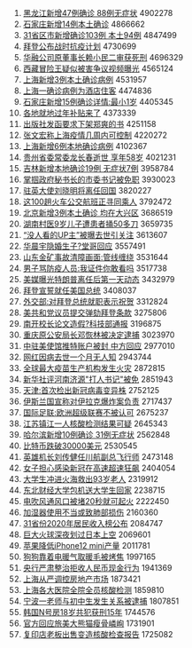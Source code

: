 1. [黑龙江新增47例确诊 88例无症状](http://www.baidu.com/baidu?cl=3&tn=SE_baiduhomet8_jmjb7mjw&rsv_dl=fyb_top&fr=top1000&wd=%BA%DA%C1%FA%BD%AD%D0%C2%D4%F647%C0%FD%C8%B7%D5%EF%2088%C0%FD%CE%DE%D6%A2%D7%B4) 4902278
1. [石家庄新增14例本土确诊](http://www.baidu.com/baidu?cl=3&tn=SE_baiduhomet8_jmjb7mjw&rsv_dl=fyb_top&fr=top1000&wd=%CA%AF%BC%D2%D7%AF%D0%C2%D4%F614%C0%FD%B1%BE%CD%C1%C8%B7%D5%EF) 4866662
1. [31省区市新增确诊103例 本土94例](http://www.baidu.com/baidu?cl=3&tn=SE_baiduhomet8_jmjb7mjw&rsv_dl=fyb_top&fr=top1000&wd=31%CA%A1%C7%F8%CA%D0%D0%C2%D4%F6%C8%B7%D5%EF103%C0%FD%20%B1%BE%CD%C194%C0%FD) 4847499
1. [拜登公布战时抗疫计划](http://www.baidu.com/baidu?cl=3&tn=SE_baiduhomet8_jmjb7mjw&rsv_dl=fyb_top&fr=top1000&wd=%B0%DD%B5%C7%B9%AB%B2%BC%D5%BD%CA%B1%BF%B9%D2%DF%BC%C6%BB%AE) 4730699
1. [华融公司原董事长赖小民二审获死刑](http://www.baidu.com/baidu?cl=3&tn=SE_baiduhomet8_jmjb7mjw&rsv_dl=fyb_top&fr=top1000&wd=%BB%AA%C8%DA%B9%AB%CB%BE%D4%AD%B6%AD%CA%C2%B3%A4%C0%B5%D0%A1%C3%F1%B6%FE%C9%F3%BB%F1%CB%C0%D0%CC) 4696329
1. [西藏冒险王疑似被害争议视频曝光](http://www.baidu.com/baidu?cl=3&tn=SE_baiduhomet8_jmjb7mjw&rsv_dl=fyb_top&fr=top1000&wd=%CE%F7%B2%D8%C3%B0%CF%D5%CD%F5%D2%C9%CB%C6%B1%BB%BA%A6%D5%F9%D2%E9%CA%D3%C6%B5%C6%D8%B9%E2) 4565124
1. [上海新增3例本土确诊病例](http://www.baidu.com/baidu?cl=3&tn=SE_baiduhomet8_jmjb7mjw&rsv_dl=fyb_top&fr=top1000&wd=%C9%CF%BA%A3%D0%C2%D4%F63%C0%FD%B1%BE%CD%C1%C8%B7%D5%EF%B2%A1%C0%FD) 4531957
1. [上海一确诊病例为酒店住客](http://www.baidu.com/baidu?cl=3&tn=SE_baiduhomet8_jmjb7mjw&rsv_dl=fyb_top&fr=top1000&wd=%C9%CF%BA%A3%D2%BB%C8%B7%D5%EF%B2%A1%C0%FD%CE%AA%BE%C6%B5%EA%D7%A1%BF%CD) 4474836
1. [石家庄新增15例确诊详情:最小1岁](http://www.baidu.com/baidu?cl=3&tn=SE_baiduhomet8_jmjb7mjw&rsv_dl=fyb_top&fr=top1000&wd=%CA%AF%BC%D2%D7%AF%D0%C2%D4%F615%C0%FD%C8%B7%D5%EF%CF%EA%C7%E9%3A%D7%EE%D0%A11%CB%EA) 4405345
1. [各地就地过年补贴来了](http://www.baidu.com/baidu?cl=3&tn=SE_baiduhomet8_jmjb7mjw&rsv_dl=fyb_top&fr=top1000&wd=%B8%F7%B5%D8%BE%CD%B5%D8%B9%FD%C4%EA%B2%B9%CC%F9%C0%B4%C1%CB) 4373339
1. [出版社发函要求下架郑爽的书](http://www.baidu.com/baidu?cl=3&tn=SE_baiduhomet8_jmjb7mjw&rsv_dl=fyb_top&fr=top1000&wd=%B3%F6%B0%E6%C9%E7%B7%A2%BA%AF%D2%AA%C7%F3%CF%C2%BC%DC%D6%A3%CB%AC%B5%C4%CA%E9) 4251158
1. [张文宏称上海疫情几周内可控制](http://www.baidu.com/baidu?cl=3&tn=SE_baiduhomet8_jmjb7mjw&rsv_dl=fyb_top&fr=top1000&wd=%D5%C5%CE%C4%BA%EA%B3%C6%C9%CF%BA%A3%D2%DF%C7%E9%BC%B8%D6%DC%C4%DA%BF%C9%BF%D8%D6%C6) 4220272
1. [上海新增6例本地确诊病例](http://www.baidu.com/baidu?cl=3&tn=SE_baiduhomet8_jmjb7mjw&rsv_dl=fyb_top&fr=top1000&wd=%C9%CF%BA%A3%D0%C2%D4%F66%C0%FD%B1%BE%B5%D8%C8%B7%D5%EF%B2%A1%C0%FD) 4102367
1. [贵州省委常委龙长春逝世 享年58岁](http://www.baidu.com/baidu?cl=3&tn=SE_baiduhomet8_jmjb7mjw&rsv_dl=fyb_top&fr=top1000&wd=%B9%F3%D6%DD%CA%A1%CE%AF%B3%A3%CE%AF%C1%FA%B3%A4%B4%BA%CA%C5%CA%C0%20%CF%ED%C4%EA58%CB%EA) 4021231
1. [吉林新增本地确诊19例 无症状7例](http://www.baidu.com/baidu?cl=3&tn=SE_baiduhomet8_jmjb7mjw&rsv_dl=fyb_top&fr=top1000&wd=%BC%AA%C1%D6%D0%C2%D4%F6%B1%BE%B5%D8%C8%B7%D5%EF19%C0%FD%20%CE%DE%D6%A2%D7%B47%C0%FD) 3958784
1. [掌掴政府秘书长的市委书记被免职](http://www.baidu.com/baidu?cl=3&tn=SE_baiduhomet8_jmjb7mjw&rsv_dl=fyb_top&fr=top1000&wd=%D5%C6%DE%E2%D5%FE%B8%AE%C3%D8%CA%E9%B3%A4%B5%C4%CA%D0%CE%AF%CA%E9%BC%C7%B1%BB%C3%E2%D6%B0) 3930023
1. [驻英大使刘晓明将离任回国](http://www.baidu.com/baidu?cl=3&tn=SE_baiduhomet8_jmjb7mjw&rsv_dl=fyb_top&fr=top1000&wd=%D7%A4%D3%A2%B4%F3%CA%B9%C1%F5%CF%FE%C3%F7%BD%AB%C0%EB%C8%CE%BB%D8%B9%FA) 3820227
1. [这100趟火车公交航班正寻同乘人](http://www.baidu.com/baidu?cl=3&tn=SE_baiduhomet8_jmjb7mjw&rsv_dl=fyb_top&fr=top1000&wd=%D5%E2100%CC%CB%BB%F0%B3%B5%B9%AB%BD%BB%BA%BD%B0%E0%D5%FD%D1%B0%CD%AC%B3%CB%C8%CB) 3792472
1. [北京新增3例本土确诊 均在大兴区](http://www.baidu.com/baidu?cl=3&tn=SE_baiduhomet8_jmjb7mjw&rsv_dl=fyb_top&fr=top1000&wd=%B1%B1%BE%A9%D0%C2%D4%F63%C0%FD%B1%BE%CD%C1%C8%B7%D5%EF%20%BE%F9%D4%DA%B4%F3%D0%CB%C7%F8) 3686519
1. [湖南村医9岁儿子遭患者捅50多刀](http://www.baidu.com/baidu?cl=3&tn=SE_baiduhomet8_jmjb7mjw&rsv_dl=fyb_top&fr=top1000&wd=%BA%FE%C4%CF%B4%E5%D2%BD9%CB%EA%B6%F9%D7%D3%D4%E2%BB%BC%D5%DF%CD%B150%B6%E0%B5%B6) 3659735
1. [“没人看的UP主”被曝去世引关注](http://www.baidu.com/baidu?cl=3&tn=SE_baiduhomet8_jmjb7mjw&rsv_dl=fyb_top&fr=top1000&wd=%A1%B0%C3%BB%C8%CB%BF%B4%B5%C4UP%D6%F7%A1%B1%B1%BB%C6%D8%C8%A5%CA%C0%D2%FD%B9%D8%D7%A2) 3613607
1. [华晨宇隐婚生子?堂哥回应](http://www.baidu.com/baidu?cl=3&tn=SE_baiduhomet8_jmjb7mjw&rsv_dl=fyb_top&fr=top1000&wd=%BB%AA%B3%BF%D3%EE%D2%FE%BB%E9%C9%FA%D7%D3%3F%CC%C3%B8%E7%BB%D8%D3%A6) 3557491
1. [山东金矿事故清障画面:管线缠绕](http://www.baidu.com/baidu?cl=3&tn=SE_baiduhomet8_jmjb7mjw&rsv_dl=fyb_top&fr=top1000&wd=%C9%BD%B6%AB%BD%F0%BF%F3%CA%C2%B9%CA%C7%E5%D5%CF%BB%AD%C3%E6%3A%B9%DC%CF%DF%B2%F8%C8%C6) 3531644
1. [男子骂防疫人员:我证件你敢看吗](http://www.baidu.com/baidu?cl=3&tn=SE_baiduhomet8_jmjb7mjw&rsv_dl=fyb_top&fr=top1000&wd=%C4%D0%D7%D3%C2%EE%B7%C0%D2%DF%C8%CB%D4%B1%3A%CE%D2%D6%A4%BC%FE%C4%E3%B8%D2%BF%B4%C2%F0) 3517738
1. [美媒曝光特朗普离任后第一天动态](http://www.baidu.com/baidu?cl=3&tn=SE_baiduhomet8_jmjb7mjw&rsv_dl=fyb_top&fr=top1000&wd=%C3%C0%C3%BD%C6%D8%B9%E2%CC%D8%C0%CA%C6%D5%C0%EB%C8%CE%BA%F3%B5%DA%D2%BB%CC%EC%B6%AF%CC%AC) 3432979
1. [拜登宣誓就任美国总统](http://www.baidu.com/baidu?cl=3&tn=SE_baiduhomet8_jmjb7mjw&rsv_dl=fyb_top&fr=top1000&wd=%B0%DD%B5%C7%D0%FB%CA%C4%BE%CD%C8%CE%C3%C0%B9%FA%D7%DC%CD%B3) 3408037
1. [外交部:对拜登总统就职表示祝贺](http://www.baidu.com/baidu?cl=3&tn=SE_baiduhomet8_jmjb7mjw&rsv_dl=fyb_top&fr=top1000&wd=%CD%E2%BD%BB%B2%BF%3A%B6%D4%B0%DD%B5%C7%D7%DC%CD%B3%BE%CD%D6%B0%B1%ED%CA%BE%D7%A3%BA%D8) 3312824
1. [美共和党议员提交弹劾拜登条款](http://www.baidu.com/baidu?cl=3&tn=SE_baiduhomet8_jmjb7mjw&rsv_dl=fyb_top&fr=top1000&wd=%C3%C0%B9%B2%BA%CD%B5%B3%D2%E9%D4%B1%CC%E1%BD%BB%B5%AF%DB%C0%B0%DD%B5%C7%CC%F5%BF%EE) 3275806
1. [南开校长论文造假?科技部通报](http://www.baidu.com/baidu?cl=3&tn=SE_baiduhomet8_jmjb7mjw&rsv_dl=fyb_top&fr=top1000&wd=%C4%CF%BF%AA%D0%A3%B3%A4%C2%DB%CE%C4%D4%EC%BC%D9%3F%BF%C6%BC%BC%B2%BF%CD%A8%B1%A8) 3196875
1. [重庆原公安局长邓恢林被决定逮捕](http://www.baidu.com/baidu?cl=3&tn=SE_baiduhomet8_jmjb7mjw&rsv_dl=fyb_top&fr=top1000&wd=%D6%D8%C7%EC%D4%AD%B9%AB%B0%B2%BE%D6%B3%A4%B5%CB%BB%D6%C1%D6%B1%BB%BE%F6%B6%A8%B4%FE%B2%B6) 3023970
1. [中驻美使馆推特账户被封 中方回应](http://www.baidu.com/baidu?cl=3&tn=SE_baiduhomet8_jmjb7mjw&rsv_dl=fyb_top&fr=top1000&wd=%D6%D0%D7%A4%C3%C0%CA%B9%B9%DD%CD%C6%CC%D8%D5%CB%BB%A7%B1%BB%B7%E2%20%D6%D0%B7%BD%BB%D8%D3%A6) 2977010
1. [网红因病去世一个月无人知](http://www.baidu.com/baidu?cl=3&tn=SE_baiduhomet8_jmjb7mjw&rsv_dl=fyb_top&fr=top1000&wd=%CD%F8%BA%EC%D2%F2%B2%A1%C8%A5%CA%C0%D2%BB%B8%F6%D4%C2%CE%DE%C8%CB%D6%AA) 2943744
1. [全球最大疫苗生产机构发生火灾](http://www.baidu.com/baidu?cl=3&tn=SE_baiduhomet8_jmjb7mjw&rsv_dl=fyb_top&fr=top1000&wd=%C8%AB%C7%F2%D7%EE%B4%F3%D2%DF%C3%E7%C9%FA%B2%FA%BB%FA%B9%B9%B7%A2%C9%FA%BB%F0%D4%D6) 2872815
1. [新华社评河南济源"打人书记"被免](http://www.baidu.com/baidu?cl=3&tn=SE_baiduhomet8_jmjb7mjw&rsv_dl=fyb_top&fr=top1000&wd=%D0%C2%BB%AA%C9%E7%C6%C0%BA%D3%C4%CF%BC%C3%D4%B4%22%B4%F2%C8%CB%CA%E9%BC%C7%22%B1%BB%C3%E2) 2851943
1. [天津:首次检出新冠病毒变异株](http://www.baidu.com/baidu?cl=3&tn=SE_baiduhomet8_jmjb7mjw&rsv_dl=fyb_top&fr=top1000&wd=%CC%EC%BD%F2%3A%CA%D7%B4%CE%BC%EC%B3%F6%D0%C2%B9%DA%B2%A1%B6%BE%B1%E4%D2%EC%D6%EA) 2752125
1. [伊斯兰国宣称对伊拉克爆炸案负责](http://www.baidu.com/baidu?cl=3&tn=SE_baiduhomet8_jmjb7mjw&rsv_dl=fyb_top&fr=top1000&wd=%D2%C1%CB%B9%C0%BC%B9%FA%D0%FB%B3%C6%B6%D4%D2%C1%C0%AD%BF%CB%B1%AC%D5%A8%B0%B8%B8%BA%D4%F0) 2717437
1. [国际足联:欧洲超级联赛不被认可](http://www.baidu.com/baidu?cl=3&tn=SE_baiduhomet8_jmjb7mjw&rsv_dl=fyb_top&fr=top1000&wd=%B9%FA%BC%CA%D7%E3%C1%AA%3A%C5%B7%D6%DE%B3%AC%BC%B6%C1%AA%C8%FC%B2%BB%B1%BB%C8%CF%BF%C9) 2675237
1. [江苏镇江一人核酸检测结果可疑](http://www.baidu.com/baidu?cl=3&tn=SE_baiduhomet8_jmjb7mjw&rsv_dl=fyb_top&fr=top1000&wd=%BD%AD%CB%D5%D5%F2%BD%AD%D2%BB%C8%CB%BA%CB%CB%E1%BC%EC%B2%E2%BD%E1%B9%FB%BF%C9%D2%C9) 2645343
1. [哈尔滨新增10例确诊 31例无症状](http://www.baidu.com/baidu?cl=3&tn=SE_baiduhomet8_jmjb7mjw&rsv_dl=fyb_top&fr=top1000&wd=%B9%FE%B6%FB%B1%F5%D0%C2%D4%F610%C0%FD%C8%B7%D5%EF%2031%C0%FD%CE%DE%D6%A2%D7%B4) 2562848
1. [比特币跌破30000美元](http://www.baidu.com/baidu?cl=3&tn=SE_baiduhomet8_jmjb7mjw&rsv_dl=fyb_top&fr=top1000&wd=%B1%C8%CC%D8%B1%D2%B5%F8%C6%C630000%C3%C0%D4%AA) 2530545
1. [英雄机长刘传健任川航副总飞行师](http://www.baidu.com/baidu?cl=3&tn=SE_baiduhomet8_jmjb7mjw&rsv_dl=fyb_top&fr=top1000&wd=%D3%A2%D0%DB%BB%FA%B3%A4%C1%F5%B4%AB%BD%A1%C8%CE%B4%A8%BA%BD%B8%B1%D7%DC%B7%C9%D0%D0%CA%A6) 2473148
1. [女子担心感染新冠在高速超速狂飙](http://www.baidu.com/baidu?cl=3&tn=SE_baiduhomet8_jmjb7mjw&rsv_dl=fyb_top&fr=top1000&wd=%C5%AE%D7%D3%B5%A3%D0%C4%B8%D0%C8%BE%D0%C2%B9%DA%D4%DA%B8%DF%CB%D9%B3%AC%CB%D9%BF%F1%EC%AD) 2404054
1. [大学生冲进火海救出93岁老人](http://www.baidu.com/baidu?cl=3&tn=SE_baiduhomet8_jmjb7mjw&rsv_dl=fyb_top&fr=top1000&wd=%B4%F3%D1%A7%C9%FA%B3%E5%BD%F8%BB%F0%BA%A3%BE%C8%B3%F693%CB%EA%C0%CF%C8%CB) 2319912
1. [东北财经大学包机送大学生回家](http://www.baidu.com/baidu?cl=3&tn=SE_baiduhomet8_jmjb7mjw&rsv_dl=fyb_top&fr=top1000&wd=%B6%AB%B1%B1%B2%C6%BE%AD%B4%F3%D1%A7%B0%FC%BB%FA%CB%CD%B4%F3%D1%A7%C9%FA%BB%D8%BC%D2) 2238715
1. [电吹风通风口被堵20秒就可起火](http://www.baidu.com/baidu?cl=3&tn=SE_baiduhomet8_jmjb7mjw&rsv_dl=fyb_top&fr=top1000&wd=%B5%E7%B4%B5%B7%E7%CD%A8%B7%E7%BF%DA%B1%BB%B6%C220%C3%EB%BE%CD%BF%C9%C6%F0%BB%F0) 2222450
1. [加湿器使用不当或致肺部损伤](http://www.baidu.com/baidu?cl=3&tn=SE_baiduhomet8_jmjb7mjw&rsv_dl=fyb_top&fr=top1000&wd=%BC%D3%CA%AA%C6%F7%CA%B9%D3%C3%B2%BB%B5%B1%BB%F2%D6%C2%B7%CE%B2%BF%CB%F0%C9%CB) 2160360
1. [31省份2020年居民收入榜公布](http://www.baidu.com/baidu?cl=3&tn=SE_baiduhomet8_jmjb7mjw&rsv_dl=fyb_top&fr=top1000&wd=31%CA%A1%B7%DD2020%C4%EA%BE%D3%C3%F1%CA%D5%C8%EB%B0%F1%B9%AB%B2%BC) 2084747
1. [巨大火球深夜划过日本上空](http://www.baidu.com/baidu?cl=3&tn=SE_baiduhomet8_jmjb7mjw&rsv_dl=fyb_top&fr=top1000&wd=%BE%DE%B4%F3%BB%F0%C7%F2%C9%EE%D2%B9%BB%AE%B9%FD%C8%D5%B1%BE%C9%CF%BF%D5) 2069601
1. [苹果降低iPhone12 mini产量](http://www.baidu.com/baidu?cl=3&tn=SE_baiduhomet8_jmjb7mjw&rsv_dl=fyb_top&fr=top1000&wd=%C6%BB%B9%FB%BD%B5%B5%CDiPhone12%20mini%B2%FA%C1%BF) 2011781
1. [狗狗靠着电暖气取暖毛被烤焦](http://www.baidu.com/baidu?cl=3&tn=SE_baiduhomet8_jmjb7mjw&rsv_dl=fyb_top&fr=top1000&wd=%B9%B7%B9%B7%BF%BF%D7%C5%B5%E7%C5%AF%C6%F8%C8%A1%C5%AF%C3%AB%B1%BB%BF%BE%BD%B9) 1997165
1. [央行严肃整治拒收人民币现金行为](http://www.baidu.com/baidu?cl=3&tn=SE_baiduhomet8_jmjb7mjw&rsv_dl=fyb_top&fr=top1000&wd=%D1%EB%D0%D0%D1%CF%CB%E0%D5%FB%D6%CE%BE%DC%CA%D5%C8%CB%C3%F1%B1%D2%CF%D6%BD%F0%D0%D0%CE%AA) 1941369
1. [上海从严调控房地产市场](http://www.baidu.com/baidu?cl=3&tn=SE_baiduhomet8_jmjb7mjw&rsv_dl=fyb_top&fr=top1000&wd=%C9%CF%BA%A3%B4%D3%D1%CF%B5%F7%BF%D8%B7%BF%B5%D8%B2%FA%CA%D0%B3%A1) 1873421
1. [上海各大医院全院全员核酸检测](http://www.baidu.com/baidu?cl=3&tn=SE_baiduhomet8_jmjb7mjw&rsv_dl=fyb_top&fr=top1000&wd=%C9%CF%BA%A3%B8%F7%B4%F3%D2%BD%D4%BA%C8%AB%D4%BA%C8%AB%D4%B1%BA%CB%CB%E1%BC%EC%B2%E2) 1859810
1. [宁波一老师与初中生发生关系被逮捕](http://www.baidu.com/baidu?cl=3&tn=SE_baiduhomet8_jmjb7mjw&rsv_dl=fyb_top&fr=top1000&wd=%C4%FE%B2%A8%D2%BB%C0%CF%CA%A6%D3%EB%B3%F5%D6%D0%C9%FA%B7%A2%C9%FA%B9%D8%CF%B5%B1%BB%B4%FE%B2%B6) 1807851
1. [韩国N号房18岁共犯获刑15年](http://www.baidu.com/baidu?cl=3&tn=SE_baiduhomet8_jmjb7mjw&rsv_dl=fyb_top&fr=top1000&wd=%BA%AB%B9%FAN%BA%C5%B7%BF18%CB%EA%B9%B2%B7%B8%BB%F1%D0%CC15%C4%EA) 1744576
1. [官方回应旅美大熊猫瘦骨嶙峋](http://www.baidu.com/baidu?cl=3&tn=SE_baiduhomet8_jmjb7mjw&rsv_dl=fyb_top&fr=top1000&wd=%B9%D9%B7%BD%BB%D8%D3%A6%C2%C3%C3%C0%B4%F3%D0%DC%C3%A8%CA%DD%B9%C7%E1%D7%E1%BE) 1731901
1. [复印店老板出售变造核酸检查报告](http://www.baidu.com/baidu?cl=3&tn=SE_baiduhomet8_jmjb7mjw&rsv_dl=fyb_top&fr=top1000&wd=%B8%B4%D3%A1%B5%EA%C0%CF%B0%E5%B3%F6%CA%DB%B1%E4%D4%EC%BA%CB%CB%E1%BC%EC%B2%E9%B1%A8%B8%E6) 1725082